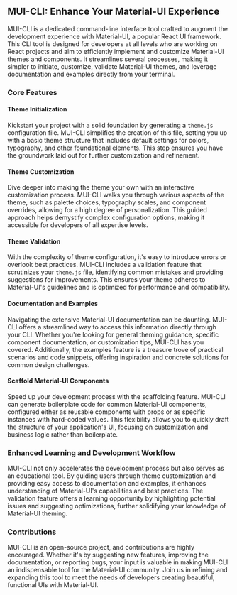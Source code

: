 ## MUI-CLI: Enhance Your Material-UI Experience

MUI-CLI is a dedicated command-line interface tool crafted to augment the development experience with Material-UI, a popular React UI framework. This CLI tool is designed for developers at all levels who are working on React projects and aim to efficiently implement and customize Material-UI themes and components. It streamlines several processes, making it simpler to initiate, customize, validate Material-UI themes, and leverage documentation and examples directly from your terminal.

### Core Features

#### Theme Initialization

Kickstart your project with a solid foundation by generating a `theme.js` configuration file. MUI-CLI simplifies the creation of this file, setting you up with a basic theme structure that includes default settings for colors, typography, and other foundational elements. This step ensures you have the groundwork laid out for further customization and refinement.

#### Theme Customization

Dive deeper into making the theme your own with an interactive customization process. MUI-CLI walks you through various aspects of the theme, such as palette choices, typography scales, and component overrides, allowing for a high degree of personalization. This guided approach helps demystify complex configuration options, making it accessible for developers of all expertise levels.

#### Theme Validation

With the complexity of theme configuration, it's easy to introduce errors or overlook best practices. MUI-CLI includes a validation feature that scrutinizes your `theme.js` file, identifying common mistakes and providing suggestions for improvements. This ensures your theme adheres to Material-UI's guidelines and is optimized for performance and compatibility.

#### Documentation and Examples

Navigating the extensive Material-UI documentation can be daunting. MUI-CLI offers a streamlined way to access this information directly through your CLI. Whether you're looking for general theming guidance, specific component documentation, or customization tips, MUI-CLI has you covered. Additionally, the examples feature is a treasure trove of practical scenarios and code snippets, offering inspiration and concrete solutions for common design challenges.

#### Scaffold Material-UI Components

Speed up your development process with the scaffolding feature. MUI-CLI can generate boilerplate code for common Material-UI components, configured either as reusable components with props or as specific instances with hard-coded values. This flexibility allows you to quickly draft the structure of your application's UI, focusing on customization and business logic rather than boilerplate.

### Enhanced Learning and Development Workflow

MUI-CLI not only accelerates the development process but also serves as an educational tool. By guiding users through theme customization and providing easy access to documentation and examples, it enhances understanding of Material-UI's capabilities and best practices. The validation feature offers a learning opportunity by highlighting potential issues and suggesting optimizations, further solidifying your knowledge of Material-UI theming.

### Contributions

MUI-CLI is an open-source project, and contributions are highly encouraged. Whether it's by suggesting new features, improving the documentation, or reporting bugs, your input is valuable in making MUI-CLI an indispensable tool for the Material-UI community. Join us in refining and expanding this tool to meet the needs of developers creating beautiful, functional UIs with Material-UI.
